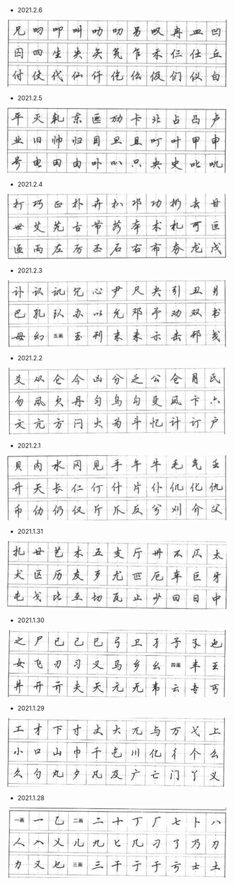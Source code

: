 - 2021.2.6

![2.6](./2021-2/2021-2-6.jpg)


- 2021.2.5

![2.5](./2021-2/2021-2-5.jpg)

- 2021.2.4

![2.4](./2021-2/2021-2-4.jpg)

- 2021.2.3

![2.3](./2021-2/2021-2-3.jpg)

- 2021.2.2

![2.2](./2021-2/2021-2-2.jpg)

- 2021.2.1

![2.1](./2021-2/2021-2-1.jpg)
- 2021.1.31

![1.31](./2021-2/2021-1-31.jpg)
- 2021.1.30

![1.30](./2021-2/2021-1-30.jpg)

- 2021.1.29

![1.29](./2021-2/2021-1-29.jpg)

- 2021.1.28

![1.28](./2021-2/2021-1-28.jpg)
